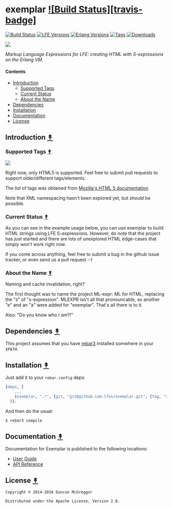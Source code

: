 # exemplar [![Build Status][travis-badge]][travis]

[![Build Status][travis badge]][travis] [![LFE Versions][lfe badge]][lfe] [![Erlang Versions][erlang badge]][versions] [![Tags][github tags badge]][github tags] [![Downloads][hex downloads]][hex package]

[![][juggernaut-tiny]][juggernaut-large]

*Markup Language Expressions for LFE: creating HTML with S-expressions on the Erlang VM.*


#### Contents

* [Introduction](#introduction-)
  * [Supported Tags](#supported-tags-)
  * [Current Status](#current-status-)
  * [About the Name](#about-the-name-)
* [Dependencies](#dependencies-)
* [Installation](#installation-)
* [Documentation](#documentation-)
* [License](#license-)


## Introduction [&#x219F;](#contents)

### Supported Tags [&#x219F;](#contents)

[![][html5_logo]][html5_logo]

[html5_logo]: priv/images/HTML5_Logo_tiny.png

Right now, only HTML5 is supported. Feel free to submit pull requests to support
older/different tags/elements.

The list of tags was obtained from [Mozilla's HTML 5 documentation][mz]

[mz]: https://developer.mozilla.org/en-US/docs/Web/Guide/HTML/HTML5/HTML5_element_list

Note that XML namespacing hasn't been explored yet, but *should* be possible.


### Current Status [&#x219F;](#contents)

As you can see in the example usage below, you can use exemplar to build HTML
strings using LFE S-expressions. However, do note that the project has *just*
started and there are lots of unexplored HTML edge-cases that simply won't work
right now.

If you come across anything, feel free to submit a bug in the github issue
tracker, or even send us a pull request :-)


### About the Name [&#x219F;](#contents)

Naming and cache invalidation, right?

The first thought was to name the project ML-expr: ML for HTML, replacing the
"s" of "s-expression". MLEXPR isn't all that pronouncable, so another "e" and
an "a" were added for "exemplar". That's all there is to it.

Also: "Do you know who I *am*?!"


## Dependencies [&#x219F;](#contents)

This project assumes that you have [rebar3](https://github.com/erlang/rebar3)
installed somwhere in your ``$PATH``.


## Installation [&#x219F;](#contents)

Just add it to your ``rebar.config`` deps:

```erlang
{deps, [
    ...
    {exemplar, ".*", {git, "git@github.com:lfex/exemplar.git", {tag, "x.y.z"}}
  ]}.
```

And then do the usual:

```bash
$ rebar3 compile
```


## Documentation [&#x219F;](#contents)

Documentation for Exemplar is published to the following locations:

* [User Guide](http://lfex.github.io/exemplar/current/user-guide)
* [API Reference](http://lfex.github.io/exemplar/current/api)


## License [&#x219F;](#contents)

```
Copyright © 2014-2016 Duncan McGreggor

Distributed under the Apache License, Version 2.0.
```


<!-- Named page links below: /-->

[juggernaut-tiny]: priv/images/juggernaut-tiny.png
[juggernaut-large]: priv/images/juggernaut-large.png
[org]: https://github.com/lfex
[github]: https://github.com/lfex/exemplar
[gitlab]: https://gitlab.com/lfex/exemplar
[travis]: https://travis-ci.org/lfex/exemplar
[travis badge]: https://img.shields.io/travis/lfex/exemplar.svg
[lfe]: https://github.com/rvirding/lfe
[lfe badge]: https://img.shields.io/badge/lfe-1.2.0-blue.svg
[erlang badge]: https://img.shields.io/badge/erlang-R15%20to%2019.1-blue.svg
[versions]: https://github.com/lfex/exemplar/blob/master/.travis.yml
[github tags]: https://github.com/lfex/exemplar/tags
[github tags badge]: https://img.shields.io/github/tag/lfex/exemplar.svg
[github downloads]: https://img.shields.io/github/downloads/lfex/exemplar/total.svg
[hex badge]: https://img.shields.io/hexpm/v/exemplar.svg?maxAge=2592000
[hex package]: https://hex.pm/packages/exemplar
[hex downloads]: https://img.shields.io/hexpm/dt/exemplar.svg
